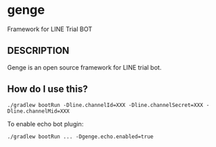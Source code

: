 # genge

Framework for LINE Trial BOT

## DESCRIPTION

Genge is an open source framework for LINE trial bot.

## How do I use this?

    ./gradlew bootRun -Dline.channelId=XXX -Dline.channelSecret=XXX -Dline.channelMid=XXX

To enable echo bot plugin:

    ./gradlew bootRun ... -Dgenge.echo.enabled=true
